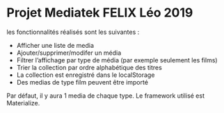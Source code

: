 # Projet Mediatek FELIX Léo 2019

les fonctionnalités réalisés sont les suivantes :

* Afficher une liste de media
* Ajouter/supprimer/modifer un média
* Filtrer l’affichage par type de média (par exemple seulement les films)
* Trier la collection par ordre alphabétique des titres
* La collection est enregistré dans le localStorage
* Des medias de type film peuvent être importé

Par défaut, il y aura 1 media de chaque type.
Le framework utilisé est Materialize.